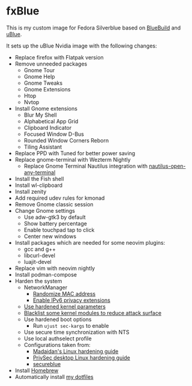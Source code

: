 # fxBlue

This is my custom image for Fedora Silverblue based on [BlueBuild](https://blue-build.org/) and [uBlue](https://universal-blue.org).

It sets up the uBlue Nvidia image with the following changes:

- Replace firefox with Flatpak version
- Remove unneeded packages
    - Gnome Tour
    - Gnome Help
    - Gnome Tweaks
    - Gnome Extensions
    - Htop
    - Nvtop
- Install Gnome extensions
    - Blur My Shell
    - Alphabetical App Grid
    - Clipboard Indicator
    - Focused Window D-Bus
    - Rounded Window Corners Reborn
    - Tiling Assistant
- Replace PPD with Tuned for better power saving
- Replace gnome-terminal with Wezterm Nightly
    - Replace Gnome Terminal Nautilus integration with [nautilus-open-any-terminal](https://github.com/Stunkymonkey/nautilus-open-any-terminal)
- Install the Fish shell
- Install wl-clipboard
- Install zenity
- Add required udev rules for kmonad
- Remove Gnome classic session
- Change Gnome settings
  - Use adw-gtk3 by default
  - Show battery percentage
  - Enable touchpad tap to click
  - Center new windows
- Install packages which are needed for some neovim plugins:
  - gcc and g++
  - libcurl-devel
  - luajit-devel
- Replace vim with neovim nightly
- Install podman-compose
- Harden the system
    - NetworkManager
        - [Randomize MAC address](https://github.com/flexagoon/fxblue/blob/main/config/files/usr/etc/NetworkManager/conf.d/99-random-mac.conf)
        - [Enable IPv6 privacy extensions](https://github.com/flexagoon/fxblue/blob/main/config/files/usr/etc/NetworkManager/conf.d/99-ipv6-privacy.conf)
    - [Use hardened kernel parameters](https://github.com/flexagoon/fxblue/blob/main/config/files/usr/etc/sysctl.d/90-hardening.conf)
    - [Blacklist some kernel modules to reduce attack surface](https://github.com/flexagoon/fxblue/blob/main/config/files/usr/etc/modprobe.d/blacklist.conf)
    - Use hardened boot options
        - Run `ujust sec-kargs` to enable
    - Use secure time synchronization with NTS
    - Use local authselect profile
    - Configurations taken from:
        - [Madaidan's Linux hardening guide](https://madaidans-insecurities.github.io/guides/linux-hardening.html)
        - [PrivSec desktop Linux hardening guide](https://privsec.dev/posts/linux/desktop-linux-hardening)
        - [secureblue](https://github.com/secureblue/secureblue)
- Install [Homebrew](https://brew.sh/)
- Automatically install [my dotfiles](https://github.com/flexagoon/dotfiles)
